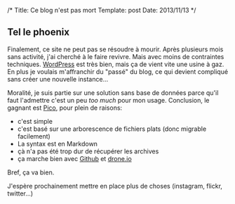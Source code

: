 /*
 Title: Ce blog n'est pas mort
 Template: post
 Date: 2013/11/13
*/

Tel le phoenix
--------------

Finalement, ce site ne peut pas se résoudre à mourir. Après plusieurs mois sans activité, j'ai cherché à le faire revivre. Mais avec moins de contraintes techniques.
[WordPress](http://wordpress.org) est très bien, mais ça de vient vite une usine à gaz. En plus je voulais m'affranchir du "passé" du blog, ce qui devient compliqué sans créer une nouvelle instance...

Moralité, je suis partie sur une solution sans base de données parce qu'il faut l'admettre c'est un peu _too much_ pour mon usage.
Conclusion, le gagnant est [Pico](http://pico.dev7studios.com/), pour plein de raisons:

* c'est simple
* c'est basé sur une arborescence de fichiers plats (donc migrable facilement)
* La syntax est en Markdown
* çà n'a pas été trop dur de récupérer les archives
* ça marche bien avec [Github](http:/github.com) et [drone.io](http://drone.io)
 
Bref, ça va bien.

J'espère prochainement mettre en place plus de choses (instagram, flickr, twitter...)



